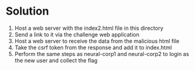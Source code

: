 # Solution
1. Host a web server with the index2.html file in this directory
2. Send a link to it via the challenge web application
3. Host a web server to receive the data from the malicious html file
4. Take the csrf token from the response and add it to index.html
5. Perform the same steps as neural-corp1 and neural-corp2 to login as the new user and collect the flag

